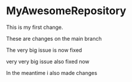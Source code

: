 # MyAwesomeRepository

This is my first change.

These are changes on the main branch

The very big issue is now fixed

very very big issue also fixed now

In the meantime i also made changes

